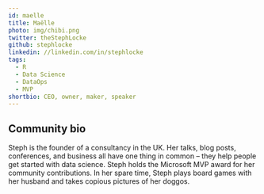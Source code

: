 ```yaml
---
id: maelle
title: Maëlle
photo: img/chibi.png
twitter: theStephLocke
github: stephlocke
linkedin: //linkedin.com/in/stephlocke
tags:
  - R
  - Data Science
  - DataOps
  - MVP
shortbio: CEO, owner, maker, speaker
---
```


## Community bio
Steph is the founder of a consultancy in the UK. Her talks, blog posts, conferences, and business all have one thing in common – they help people get started with data science. Steph holds the Microsoft MVP award for her community contributions. In her spare time, Steph plays board games with her husband and takes copious pictures of her doggos.

